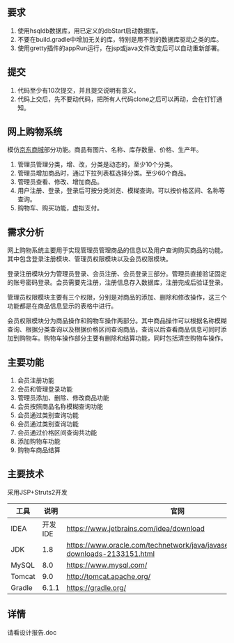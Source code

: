 ## 要求

1. 使用hsqldb数据库，用已定义的dbStart启动数据库。
1. 不要在build.gradle中增加无关的库，特别是用不到的数据库驱动之类的库。
1. 使用gretty插件的appRun运行，在jsp或java文件改变后可以自动重新部署。

## 提交

1. 代码至少有10次提交，并且提交说明有意义。
1. 代码上交后，先不要动代码，把所有人代码clone之后可以再动，会在钉钉通知。

## 网上购物系统

模仿[京东商城](http://www.jd.com)部分功能。商品有图片、名称、库存数量、价格、生产年。

1. 管理员管理分类，增、改，分类是动态的，至少10个分类。
2. 管理员增加商品时，通过下拉列表框选择分类。至少60个商品。
3. 管理员查看、修改、增加商品。
4. 用户注册、登录，登录后可按分类浏览、模糊查询。可以按价格区间、名称等查询。
5. 购物车、购买功能，虚拟支付。

## 需求分析

网上购物系统主要用于实现管理员管理商品的信息以及用户查询购买商品的功能。其中包含登录注册模块、管理员权限模块以及会员权限模块。

登录注册模块分为管理员登录、会员注册、会员登录三部分。管理员直接验证固定的账号密码登录。会员需要先注册，注册信息存入数据库，注册完成后验证登录。

管理员权限模块主要有三个权限，分别是对商品的添加、删除和修改操作，这三个功能都是在商品信息显示的表格中进行。

会员权限模块分为商品操作和购物车操作两部分。其中商品操作可以根据名称模糊查询、根据分类查询以及根据价格区间查询商品，查询以后查看商品信息可同时添加到购物车。购物车操作部分主要有删除和结算功能，同时包括清空购物车操作。

## 主要功能

1. 会员注册功能
2. 会员和管理登录功能
3. 管理员添加、删除、修改商品功能
4. 会员按照商品名称模糊查询功能
5. 会员通过类别查询功能
6. 会员通过类别查询功能
7. 会员通过价格区间查询共功能
8. 添加购物车功能
9. 购物车商品结算

## 主要技术
采用JSP+Struts2开发


| 工具   | 说明    | 官网                                                         |
| ------ | ------- | ------------------------------------------------------------ |
| IDEA   | 开发IDE | https://www.jetbrains.com/idea/download                      |
| JDK    | 1.8     | https://www.oracle.com/technetwork/java/javase/downloads/jdk8-downloads-2133151.html |
| MySQL  | 8.0     | https://www.mysql.com/                                       |
| Tomcat | 9.0     | http://tomcat.apache.org/                                    |
| Gradle  | 6.1.1   | https://gradle.org/                                  |



## 详情

请看设计报告.doc
